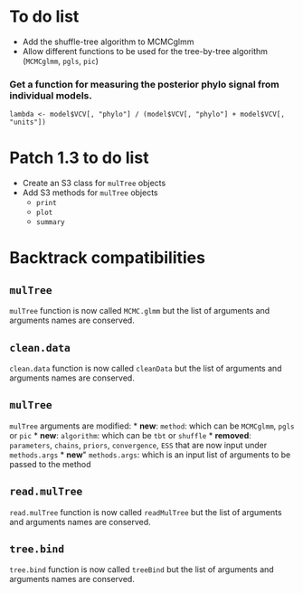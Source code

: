 # To do list
* Add the shuffle-tree algorithm to MCMCglmm
* Allow different functions to be used for the tree-by-tree algorithm (`MCMCglmm`, `pgls`, `pic`)

### Get a function for measuring the posterior phylo signal from individual models.
`lambda <- model$VCV[, "phylo"] / (model$VCV[, "phylo"] + model$VCV[, "units"])`

# Patch 1.3 to do list
* Create an S3 class for `mulTree` objects
* Add S3 methods for `mulTree` objects
	* `print`
	* `plot`
	* `summary`

# Backtrack compatibilities

## `mulTree`

`mulTree` function is now called `MCMC.glmm` but the list of arguments and arguments names are conserved.

## `clean.data`

`clean.data` function is now called `cleanData` but the list of arguments and arguments names are conserved.

## `mulTree`

`mulTree` arguments are modified:
	* **new**: `method`: which can be `MCMCglmm`, `pgls` or `pic`
	* **new**: `algorithm`: which can be `tbt` or `shuffle`
	* **removed**: `parameters`, `chains`, `priors`, `convergence`, `ESS` that are now input under `methods.args`
	* **new**" `methods.args`: which is an input list of arguments to be passed to the method
	
## `read.mulTree`

`read.mulTree` function is now called `readMulTree` but the list of arguments and arguments names are conserved.

## `tree.bind`

`tree.bind` function is now called `treeBind` but the list of arguments and arguments names are conserved.

